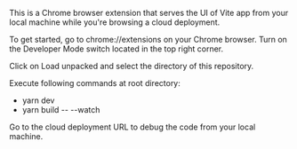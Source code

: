 This is a Chrome browser extension that serves the UI of Vite app from your local machine 
while you're browsing a cloud deployment.

To get started, go to chrome://extensions on your Chrome browser. Turn on the Developer Mode switch 
located in the top right corner.

Click on Load unpacked and select the directory of this repository.

Execute following commands at root directory: 
* yarn dev
* yarn build -- --watch

Go to the cloud deployment URL to debug the code from your local machine.
